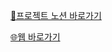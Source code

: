 [📑프로젝트 노션 바로가기](https://www.notion.so/HOME-1eb72fece5d580a6beb8e2a8797ca9cd)

[🌐웹 바로가기](https://fluttercalculater.web.app/)
